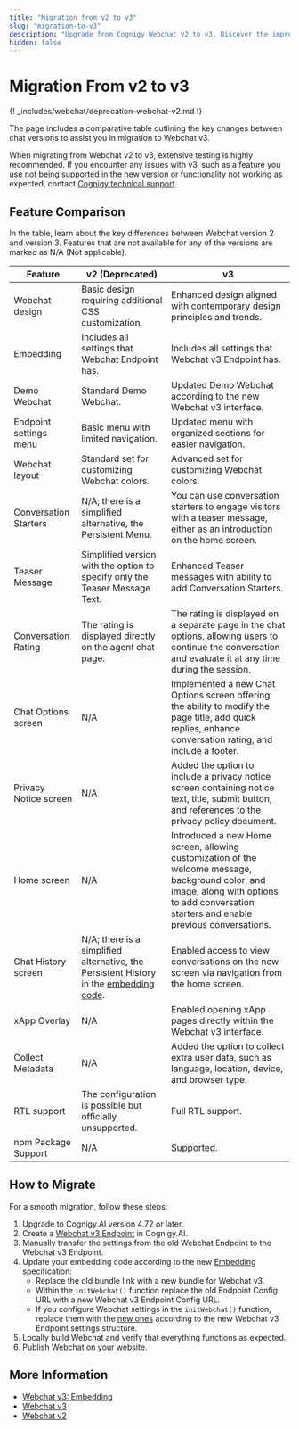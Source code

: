 ```yaml
---
title: "Migration from v2 to v3"
slug: "migration-to-v3"
description: "Upgrade from Cognigy Webchat v2 to v3. Discover the improvements with our comprehensive comparison table highlighting key changes between chat versions. Use a step-by-step guide to seamlessly transition to the latest version."
hidden: false
---
```


# Migration From v2 to v3

{! _includes/webchat/deprecation-webchat-v2.md !}

The page includes a comparative table outlining the key changes between chat versions to assist you in migration to Webchat v3.

When migrating from Webchat v2 to v3, extensive testing is highly recommended. If you encounter any issues with v3, such as a feature you use not being supported in the new version or functionality not working as expected, contact [Cognigy technical support](../help/get-help.md).

## Feature Comparison

In the table, learn about the key differences between Webchat version 2 and version 3.
Features that are not available for any of the versions are marked as N/A (Not applicable).

| Feature                | v2 (Deprecated)                                                                                                                                                          | v3                                                                                                                                                                                            |
|------------------------|--------------------------------------------------------------------------------------------------------------------------------------------------------------------------|-----------------------------------------------------------------------------------------------------------------------------------------------------------------------------------------------|
| Webchat design         | Basic design requiring additional CSS customization.                                                                                                                     | Enhanced design aligned with contemporary design principles and trends.                                                                                                                       |
| Embedding              | Includes all settings that Webchat Endpoint has.                                                                                                                         | Includes all settings that Webchat v3 Endpoint has.                                                                                                                                           |
| Demo Webchat           | Standard Demo Webchat.                                                                                                                                                   | Updated Demo Webchat according to the new Webchat v3 interface.                                                                                                                               |
| Endpoint settings menu | Basic menu with limited navigation.                                                                                                                                      | Updated menu with organized sections for easier navigation.                                                                                                                                   |
| Webchat layout         | Standard set for customizing Webchat colors.                                                                                                                             | Advanced set for customizing Webchat colors.                                                                                                                                                  |
| Conversation Starters  | N/A; there is a simplified alternative, the Persistent Menu.                                                                                                             | You can use conversation starters to engage visitors with a teaser message, either as an introduction on the home screen.                                                                     |
| Teaser Message         | Simplified version with the option to specify only the Teaser Message Text.                                                                                              | Enhanced Teaser messages with ability to add Conversation Starters.                                                                                                                           |
| Conversation Rating    | The rating is displayed directly on the agent chat page.                                                                                                                 | The rating is displayed on a separate page in the chat options, allowing users to continue the conversation and evaluate it at any time during the session.                                   |
| Chat Options screen    | N/A                                                                                                                                                                      | Implemented a new Chat Options screen offering the ability to modify the page title, add quick replies, enhance conversation rating, and include a footer.                                    |
| Privacy Notice screen  | N/A                                                                                                                                                                      | Added the option to include a privacy notice screen containing notice text, title, submit button, and references to the privacy policy document.                                              |
| Home screen            | N/A                                                                                                                                                                      | Introduced a new Home screen, allowing customization of the welcome message, background color, and image, along with options to add conversation starters and enable previous conversations.  |
| Chat History screen    | N/A; there is a simplified alternative, the Persistent History in the [embedding code](https://github.com/Cognigy/WebchatWidget/blob/master/docs/persistent-history.md). | Enabled access to view conversations on the new screen via navigation from the home screen.                                                                                                   |
| xApp Overlay           | N/A                                                                                                                                                                      | Enabled opening xApp pages directly within the Webchat v3 interface.                                                                                                                          |
| Collect Metadata       | N/A                                                                                                                                                                      | Added the option to collect extra user data, such as language, location, device, and browser type.                                                                                            |
| RTL support            | The configuration is possible but officially unsupported.                                                                                                                | Full RTL support.                                                                                                                                                                             |
| npm Package Support    | N/A                                                                                                                                                                      | Supported.                                                                                                                                                                                    |

## How to Migrate

For a smooth migration, follow these steps:

1. Upgrade to Cognigy.AI version 4.72 or later.
2. Create a [Webchat v3 Endpoint](v3/configuration.md) in Cognigy.AI.
3. Manually transfer the settings from the old Webchat Endpoint to the Webchat v3 Endpoint.
4. Update your embedding code according to the new [Embedding](https://github.com/Cognigy/Webchat/blob/main/docs/embedding.md) specification:
    - Replace the old bundle link with a new bundle for Webchat v3.
    - Within the `initWebchat()` function replace the old Endpoint Config URL with a new Webchat v3 Endpoint Config URL.
    - If you configure Webchat settings in the `initWebchat()` function, replace them with the [new ones](https://github.com/Cognigy/Webchat/blob/main/docs/embedding.md#client-side-configuration) according to the new Webchat v3 Endpoint settings structure.
5. Locally build Webchat and verify that everything functions as expected.
6. Publish Webchat on your website.

## More Information

- [Webchat v3: Embedding](v3/embedding/hosted-script.md)
- [Webchat v3](v3/overview.md)
- [Webchat v2](v2/overview.md)